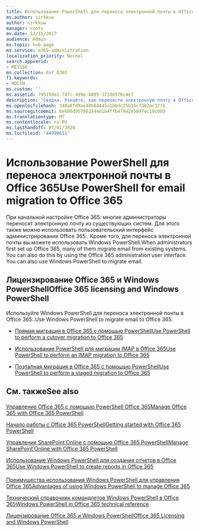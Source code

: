 ```yaml
---
title: Использование PowerShell для переноса электронной почты в Office 365
ms.author: sirkkuw
author: sirkkuw
manager: scotv
ms.date: 12/15/2017
audience: Admin
ms.topic: hub-page
ms.service: o365-administration
localization_priority: Normal
search.appverid:
- MET150
ms.collection: Ent_O365
f1.keywords:
- NOCSH
ms.custom: ''
ms.assetid: 795158e1-7dfc-4d9e-b805-373dd576c4e7
description: 'Сводка. Узнайте, как перенести электронную почту в Office 365: с помощью Windows PowerShell.'
ms.openlocfilehash: 340a8fd9ae40b64445a1b6dc25b16cf302ac377b
ms.sourcegitcommit: 6e608d957082244d1b4ffb47942e5847ec18c0b9
ms.translationtype: MT
ms.contentlocale: ru-RU
ms.lasthandoff: 07/01/2020
ms.locfileid: "44998611"
---
```

# <a name="use-powershell-for-email-migration-to-office-365"></a><span data-ttu-id="361d5-103">Использование PowerShell для переноса электронной почты в Office 365</span><span class="sxs-lookup"><span data-stu-id="361d5-103">Use PowerShell for email migration to Office 365</span></span>

<span data-ttu-id="361d5-p101">При начальной настройке Office 365: многие администраторы переносят электронную почту из существующих систем. Для этого также можно использовать пользовательский интерфейс администрирования Office 365:. Кроме того, для переноса электронной почты вы можете использовать Windows PowerShell.</span><span class="sxs-lookup"><span data-stu-id="361d5-p101">When administrators first set up Office 365, many of them migrate email from existing systems. You can also do this by using the Office 365 administration user interface. You can also use Windows PowerShell to migrate email.</span></span>
  
## <a name="office-365-licensing-and-windows-powershell"></a><span data-ttu-id="361d5-107">Лицензирование Office 365 и Windows PowerShell</span><span class="sxs-lookup"><span data-stu-id="361d5-107">Office 365 licensing and Windows PowerShell</span></span>

<span data-ttu-id="361d5-108">Используйте Windows PowerShell для переноса электронной почты в Office 365:.</span><span class="sxs-lookup"><span data-stu-id="361d5-108">Use Windows PowerShell to migrate email to Office 365.</span></span> 
  
- [<span data-ttu-id="361d5-109">Прямая миграция в Office 365 с помощью PowerShell</span><span class="sxs-lookup"><span data-stu-id="361d5-109">Use PowerShell to perform a cutover migration to Office 365</span></span>](use-powershell-to-perform-a-cutover-migration-to-office-365.md)
    
- [<span data-ttu-id="361d5-110">Использование PowerShell для миграции IMAP в Office 365</span><span class="sxs-lookup"><span data-stu-id="361d5-110">Use PowerShell to perform an IMAP migration to Office 365</span></span>](use-powershell-to-perform-an-imap-migration-to-office-365.md)
    
- [<span data-ttu-id="361d5-111">Поэтапная миграция в Office 365 с помощью PowerShell</span><span class="sxs-lookup"><span data-stu-id="361d5-111">Use PowerShell to perform a staged migration to Office 365</span></span>](use-powershell-to-perform-a-staged-migration-to-office-365.md)
    
## <a name="see-also"></a><span data-ttu-id="361d5-112">См. также</span><span class="sxs-lookup"><span data-stu-id="361d5-112">See also</span></span>

#### 

[<span data-ttu-id="361d5-113">Управление Office 365 с помощью PowerShell Office 365</span><span class="sxs-lookup"><span data-stu-id="361d5-113">Manage Office 365 with Office 365 PowerShell</span></span>](manage-office-365-with-office-365-powershell.md)
  
[<span data-ttu-id="361d5-114">Начало работы с Office 365 PowerShell</span><span class="sxs-lookup"><span data-stu-id="361d5-114">Getting started with Office 365 PowerShell</span></span>](getting-started-with-office-365-powershell.md)
  
[<span data-ttu-id="361d5-115">Управление SharePoint Online с помощью Office 365 PowerShell</span><span class="sxs-lookup"><span data-stu-id="361d5-115">Manage SharePoint Online with Office 365 PowerShell</span></span>](manage-sharepoint-online-with-office-365-powershell.md)
  
[<span data-ttu-id="361d5-116">Использование Windows PowerShell для создания отчетов в Office 365</span><span class="sxs-lookup"><span data-stu-id="361d5-116">Use Windows PowerShell to create reports in Office 365</span></span>](use-windows-powershell-to-create-reports-in-office-365.md)
#### 

[<span data-ttu-id="361d5-117">Преимущества использования Windows PowerShell для управления Office 365</span><span class="sxs-lookup"><span data-stu-id="361d5-117">Advantages of using Windows PowerShell to manage Office 365</span></span>](https://technet.microsoft.com/library/15144a50-453e-4cd5-befd-bc6736697967.aspx)
  
[<span data-ttu-id="361d5-118">Технический справочник командлетов Windows PowerShell в Office 365</span><span class="sxs-lookup"><span data-stu-id="361d5-118">Windows PowerShell in Office 365 technical reference</span></span>](https://technet.microsoft.com/library/10d5c66a-7579-4319-aaa5-7a5e21d49cea.aspx)
  
[<span data-ttu-id="361d5-119">Лицензирование Office 365 и Windows PowerShell</span><span class="sxs-lookup"><span data-stu-id="361d5-119">Office 365 Licensing and Windows PowerShell</span></span>](https://technet.microsoft.com/library/6ca0e430-f7ba-4184-becf-14c6c5c8dde5.aspx)

